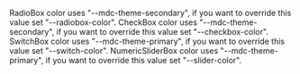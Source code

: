 RadioBox color uses  "--mdc-theme-secondary", if you want to override this value set "--radiobox-color".
CheckBox color uses  "--mdc-theme-secondary", if you want to override this value set "--checkbox-color".
SwitchBox color uses  "--mdc-theme-primary", if you want to override this value set "--switch-color".
NumericSliderBox color uses  "--mdc-theme-primary", if you want to override this value set "--slider-color".

